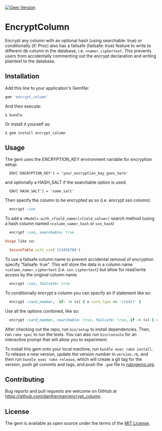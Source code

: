 [![Gem Version](https://badge.fury.io/rb/encrypt_column.svg)](https://badge.fury.io/rb/encrypt_column)

# EncryptColumn

Encrypt any column with an optional hash (using searchable: true) or conditionally (if: Proc)
also has a failsafe (failsafe: true) feature to write to different db column in
the database, i.e. `<name>_ciphertext`. This prevents users from accidentally
commenting out the encrypt declaration and writing plaintext to the database.

## Installation

Add this line to your application's Gemfile:

```ruby
gem 'encrypt_column'
```

And then execute:

    $ bundle

Or install it yourself as:

    $ gem install encrypt_column

## Usage

The gem uses the ENCRYPTION_KEY environment variable for encryption setup:
```
  ENV['ENCRYPTION_KEY'] = 'your_encryption_key_goes_here'
```
and optionally a HASH_SALT if the searchable option is used.
```
  ENV['HASH_SALT'] = 'some_salt'
```

Then specify the column to be encrypted as so (i.e. encrypt ssn column):
```ruby
  encrypt :ssn
```

To add a `<Model>.with_<field_name>(<field_value>)` search method (using a hash column named `<column_name>_hash` or `ssn_hash`)
```ruby
  encrypt :ssn, searchable: true

Usage like so:

  SecureTable.with_ssn('123456789')
```

To use a failsafe column name to prevent accidental removal of encryption specify "failsafe: true". This will store the data in a column name `<column_name>_ciphertext` (i.e. `ssn_ciphertext`) but allow for read/write access by the original column name.
```ruby
  encrypt :ssn, failsafe: true
```

To conditionally encrypt a column you can specify an if statement like so:
```ruby
  encrypt :card_number,  if: -> (x) { x.card_type == 'credit' }
```

Use all the options combined, like so:
```ruby
  encrypt :card_number, searchable: true, failsafe: true, if -> (x) { x.card_type == 'credit' }
```


After checking out the repo, run `bin/setup` to install dependencies. Then, run `rake spec` to run the tests. You can also run `bin/console` for an interactive prompt that will allow you to experiment.

To install this gem onto your local machine, run `bundle exec rake install`. To release a new version, update the version number in `version.rb`, and then run `bundle exec rake release`, which will create a git tag for the version, push git commits and tags, and push the `.gem` file to [rubygems.org](https://rubygems.org).

## Contributing

Bug reports and pull requests are welcome on GitHub at https://github.com/danlherman/encrypt_column.


## License

The gem is available as open source under the terms of the [MIT License](http://opensource.org/licenses/MIT).

